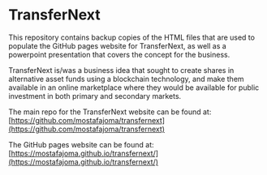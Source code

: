 # TransferNext

This repository contains backup copies of the HTML files that are used to populate the GitHub pages website for TransferNext, as well as a powerpoint presentation that covers the concept for the business. 

TransferNext is/was a business idea that sought to create shares in alternative asset funds using a blockchain technology, and make them available in an online marketplace where they would be available for public investment in both primary and secondary markets. 

The main repo for the TransferNext website can be found at: [https://github.com/mostafajoma/transfernext](https://github.com/mostafajoma/transfernext)

The GitHub pages website can be found at: [https://mostafajoma.github.io/transfernext/](https://mostafajoma.github.io/transfernext/)